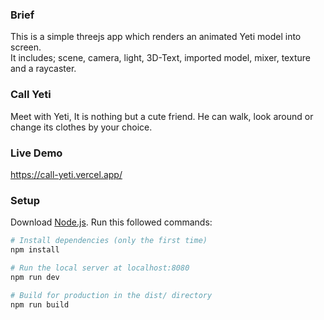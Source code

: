 ### Brief

This is a simple threejs app which renders an animated Yeti model into screen. \
It includes; scene, camera, light, 3D-Text, imported model, mixer, texture and a raycaster.


### Call Yeti

Meet with Yeti,
It is nothing but a cute friend. He can walk, look around or change its clothes by your choice.

### Live Demo

https://call-yeti.vercel.app/

### Setup

Download [Node.js](https://nodejs.org/en/download/).
Run this followed commands:

```bash
# Install dependencies (only the first time)
npm install

# Run the local server at localhost:8080
npm run dev

# Build for production in the dist/ directory
npm run build
```
